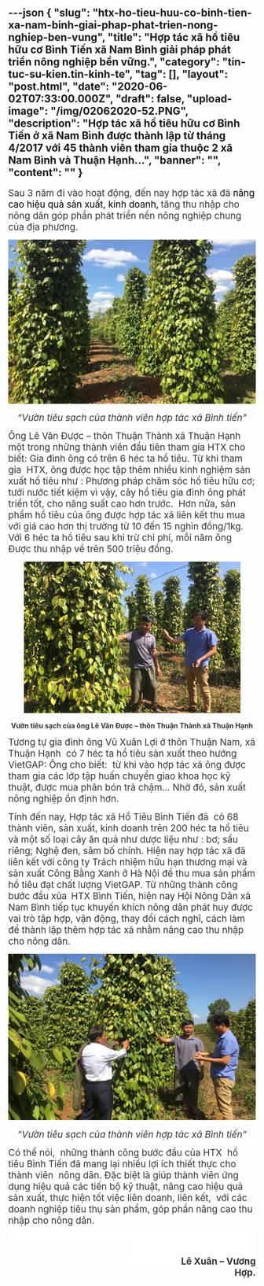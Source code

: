---json
{
    "slug": "htx-ho-tieu-huu-co-binh-tien-xa-nam-binh-giai-phap-phat-trien-nong-nghiep-ben-vung",
    "title": "Hợp tác xã hồ tiêu hữu cơ Bình Tiến xã Nam Bình giải pháp phát triển nông nghiệp bền vững.",
    "category": "tin-tuc-su-kien.tin-kinh-te",
    "tag": [],
    "layout": "post.html",
    "date": "2020-06-02T07:33:00.000Z",
    "draft": false,
    "upload-image": "/img/02062020-52.PNG",
    "description": "Hợp tác xã hồ tiêu hữu cơ Bình Tiến ở xã Nam Bình được thành lập từ tháng 4/2017 với 45 thành viên tham gia thuộc 2 xã Nam Bình và Thuận Hạnh...",
    "banner": "",
    "__content__": ""
}
---
<p><span style="font-size:14.0pt"><span style="background-color:white"><span style="color:#333333">Sau 3 năm đi v&agrave;o hoạt động, đến nay hợp t&aacute;c x&atilde; đ&atilde; </span></span></span><span style="font-size:14.0pt"><span style="color:black">n&acirc;ng cao hiệu quả sản xuất, kinh doanh,<strong> </strong></span></span><span style="font-size:14.0pt"><span style="background-color:white"><span style="color:#333333">tăng thu nhập cho n&ocirc;ng d&acirc;n g&oacute;p phần ph&aacute;t triển nền n&ocirc;ng nghiệp chung của địa phương.</span></span></span></p>

<p style="text-align:center"><img alt="" src="/img/02062020-50.PNG" /></p>

<p style="text-align:center"><span style="font-size:14.0pt"><span style="background-color:white"><span style="color:#333333"><em>&ldquo;Vườn ti&ecirc;u sạch của th&agrave;nh vi&ecirc;n hợp t&aacute;c x&atilde; B&igrave;nh tiến&rdquo;</em></span></span></span></p>

<p><span style="font-size:14.0pt"><span style="background-color:white"><span style="color:#333333">&Ocirc;ng L&ecirc; Văn Được &ndash; th&ocirc;n Thuận Th&agrave;nh x&atilde; Thuận Hạnh một trong những th&agrave;nh vi&ecirc;n đầu ti&ecirc;n tham gia HTX cho biết: Gia đ&igrave;nh &ocirc;ng c&oacute; tr&ecirc;n 6 h&eacute;c ta hồ ti&ecirc;u. Từ khi tham gia&nbsp; HTX, &ocirc;ng được học tập th&ecirc;m nhiều kinh nghiệm sản xuất hồ ti&ecirc;u như : Phương ph&aacute;p chăm s&oacute;c hồ ti&ecirc;u hữu cơ; tưới nước tiết kiệm v&igrave; vậy, c&acirc;y hồ ti&ecirc;u gia đ&igrave;nh &ocirc;ng ph&aacute;t triển tốt, cho năng suất cao hơn trước. &nbsp;Hơn nữa, sản phẩm hồ ti&ecirc;u của &ocirc;ng được hợp t&aacute;c x&atilde; li&ecirc;n kết thu mua với gi&aacute; cao hơn thị trường từ 10 đến 15 ngh&igrave;n đồng/1kg. Với 6 h&eacute;c ta hồ ti&ecirc;u sau khi trừ chi ph&iacute;, mỗi năm &ocirc;ng Được thu nhập về tr&ecirc;n 500 triệu đồng. </span></span></span></p>

<p style="text-align:center"><img alt="" src="/img/02062020-51.PNG" /></p>

<p style="text-align:center"><strong><span style="background-color:white"><span style="color:#333333">Vườn ti&ecirc;u sạch của &ocirc;ng L&ecirc; Văn Được &ndash; th&ocirc;n Thuận Th&agrave;nh x&atilde; Thuận Hạnh</span></span></strong></p>

<p><span style="font-size:14.0pt"><span style="background-color:white"><span style="color:#333333">Tương tự gia đ&igrave;nh &ocirc;ng Vũ Xu&acirc;n Lợi ở th&ocirc;n Thuận Nam, x&atilde; Thuận Hạnh&nbsp; c&oacute; 7 h&eacute;c ta hồ ti&ecirc;u sản xuất theo hướng VietGAP: &Ocirc;ng cho biết:&nbsp; từ khi v&agrave;o hợp t&aacute;c x&atilde; &ocirc;ng được tham gia c&aacute;c lớp tập huấn chuyển giao khoa học kỹ thuật, được mua ph&acirc;n b&oacute;n trả chậm... Nhờ đ&oacute;, sản xuất n&ocirc;ng nghiệp ổn định hơn. </span></span></span></p>

<p><span style="font-size:14.0pt"><span style="background-color:white"><span style="color:#333333">T&iacute;nh đến nay, Hợp t&aacute;c x&atilde; Hồ Ti&ecirc;u B&igrave;nh Tiến đ&atilde; &nbsp;c&oacute; 68 th&agrave;nh vi&ecirc;n, sản xuất, kinh doanh tr&ecirc;n 200 h&eacute;c ta hồ ti&ecirc;u v&agrave; một số loại c&acirc;y ăn quả như dược liệu như : bơ; sầu ri&ecirc;ng; Nghệ đen, s&acirc;m bố ch&iacute;nh. Hiện nay hợp t&aacute;c x&atilde; đ&atilde; li&ecirc;n kết với c&ocirc;ng ty Tr&aacute;ch nhiệm hữu hạn thương mại v&agrave; sản xuất C&ocirc;ng Bằng Xanh ở H&agrave; Nội để thu mua sản phẩm hồ ti&ecirc;u đạt chất lượng VietGAP. Từ những th&agrave;nh c&ocirc;ng bước đầu xủa<strong> &nbsp;</strong>HTX B&igrave;nh Tiến, hiện nay Hội N&ocirc;ng D&acirc;n x&atilde; Nam B&igrave;nh tiếp tục khuyến kh&iacute;ch n&ocirc;ng d&acirc;n ph&aacute;t huy được vai tr&ograve; tập hợp, vận động, thay đổi c&aacute;ch nghĩ, c&aacute;ch l&agrave;m để th&agrave;nh lập th&ecirc;m hợp t&aacute;c x&atilde; nhằm n&acirc;ng cao thu nhập cho n&ocirc;ng d&acirc;n. </span></span></span></p>

<p style="text-align:center"><img alt="" src="/img/02062020-52.PNG" /></p>

<p style="text-align:center"><span style="font-size:14.0pt"><span style="background-color:white"><span style="color:#333333"><em>&ldquo;Vườn ti&ecirc;u sạch của th&agrave;nh vi&ecirc;n hợp t&aacute;c x&atilde; B&igrave;nh tiến&rdquo;</em></span></span></span></p>

<p><span style="font-size:14.0pt"><span style="background-color:white"><span style="color:#333333">C&oacute; thể n&oacute;i,&nbsp; những th&agrave;nh c&ocirc;ng bước đầu của HTX &nbsp;hồ ti&ecirc;u B&igrave;nh Tiến đ&atilde; mang lại nhiều lợi &iacute;ch thiết thực cho th&agrave;nh vi&ecirc;n&nbsp; n&ocirc;ng d&acirc;n. Đặc biệt l&agrave; gi&uacute;p th&agrave;nh vi&ecirc;n ứng dụng hiệu quả c&aacute;c tiến bộ kỹ thuật, n&acirc;ng cao hiệu quả sản xuất, thực hiện tốt việc li&ecirc;n doanh, li&ecirc;n kết, &nbsp;với c&aacute;c doanh nghiệp ti&ecirc;u thụ sản phẩm, g&oacute;p phần n&acirc;ng cao thu nhập cho n&ocirc;ng d&acirc;n. </span></span></span></p>

<p style="text-align:right"><span style="font-size:14.0pt"><span style="background-color:white"><span style="color:#333333">&nbsp;&nbsp;&nbsp;&nbsp;&nbsp;&nbsp;&nbsp;&nbsp;&nbsp;&nbsp;&nbsp;&nbsp;&nbsp;&nbsp;&nbsp;&nbsp;&nbsp;&nbsp;&nbsp;&nbsp;&nbsp;&nbsp;&nbsp;&nbsp;&nbsp;&nbsp;&nbsp;&nbsp;&nbsp;&nbsp;&nbsp;&nbsp;&nbsp;&nbsp;&nbsp;&nbsp;&nbsp;&nbsp;&nbsp;&nbsp;&nbsp;&nbsp;&nbsp;&nbsp;&nbsp;&nbsp;&nbsp;&nbsp;&nbsp;&nbsp;&nbsp;&nbsp;&nbsp;&nbsp;&nbsp;&nbsp;&nbsp;&nbsp;&nbsp;&nbsp;&nbsp;&nbsp;&nbsp;&nbsp;&nbsp;&nbsp;&nbsp;&nbsp;&nbsp;&nbsp;&nbsp;&nbsp;&nbsp;&nbsp;&nbsp;&nbsp;&nbsp;&nbsp;&nbsp;&nbsp;&nbsp;&nbsp;&nbsp;&nbsp;&nbsp;&nbsp;&nbsp;&nbsp;&nbsp;&nbsp;&nbsp;&nbsp;&nbsp;&nbsp;&nbsp;&nbsp;&nbsp;&nbsp;&nbsp;&nbsp;&nbsp;&nbsp;&nbsp;&nbsp;&nbsp; &nbsp;&nbsp;&nbsp;&nbsp;&nbsp;&nbsp;&nbsp;&nbsp;&nbsp;&nbsp;&nbsp;&nbsp;&nbsp;&nbsp;&nbsp;&nbsp;&nbsp;&nbsp; &nbsp;&nbsp;&nbsp;&nbsp;&nbsp;&nbsp;&nbsp;&nbsp;&nbsp; &nbsp;&nbsp;&nbsp;&nbsp;&nbsp;&nbsp;&nbsp;&nbsp;&nbsp; &nbsp;&nbsp;&nbsp;&nbsp;&nbsp;&nbsp;&nbsp;&nbsp;&nbsp;&nbsp;&nbsp;&nbsp;&nbsp;&nbsp;&nbsp;&nbsp;&nbsp;&nbsp;&nbsp;&nbsp;&nbsp;&nbsp;&nbsp;&nbsp;&nbsp;&nbsp;&nbsp;&nbsp;&nbsp;&nbsp;&nbsp;&nbsp;&nbsp;&nbsp;&nbsp;&nbsp;&nbsp;&nbsp;&nbsp;&nbsp;&nbsp;&nbsp;&nbsp;&nbsp;&nbsp;&nbsp;&nbsp;&nbsp;&nbsp;&nbsp;&nbsp;&nbsp;&nbsp;&nbsp;&nbsp;&nbsp;&nbsp; <strong>L&ecirc; Xu&acirc;n &ndash; Vương Hợp.</strong></span></span></span></p>
